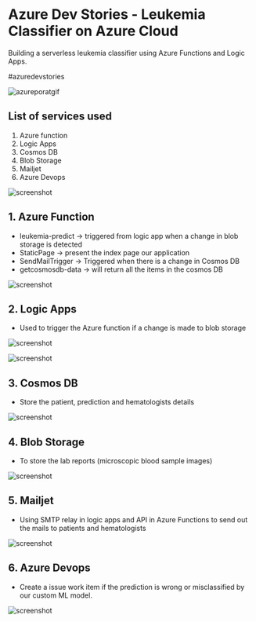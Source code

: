 # Azure Dev Stories - Leukemia Classifier on Azure Cloud
Building a serverless leukemia classifier using Azure Functions and Logic Apps.

#azuredevstories

![azureporatgif](/images/azure-portal-gif.gif)

## List of services used
1. Azure function
2. Logic Apps
3. Cosmos DB
4. Blob Storage
5. Mailjet
6. Azure Devops

![screenshot](/images/resource-group.JPG)

## 1. Azure Function

- leukemia-predict -> triggered from logic app when a change in blob storage is detected
- StaticPage -> present the index page our application
- SendMailTrigger -> Triggered when there is a change in Cosmos DB
- getcosmosdb-data -> will return all the items in the cosmos DB

![screenshot](/images/function-1.JPG)

## 2. Logic Apps

- Used to trigger the Azure function if a change is made to blob storage 

![screenshot](/images/logic-apps-1.JPG)

![screenshot](/images/logic-apps-2.JPG)

## 3. Cosmos DB

- Store the patient, prediction and hematologists details

![screenshot](/images/cosmosdb-1.JPG)

## 4. Blob Storage

- To store the lab reports (microscopic blood sample images)

![screenshot](/images/blob-storage-1.JPG)

## 5. Mailjet

- Using SMTP relay in logic apps and API in Azure Functions to send out the mails to patients and hematologists

![screenshot](/images/mailjet-1.JPG)

## 6. Azure Devops

- Create a issue work item if the prediction is wrong or misclassified by our custom ML model.

![screenshot](/images/devops-1.JPG)
